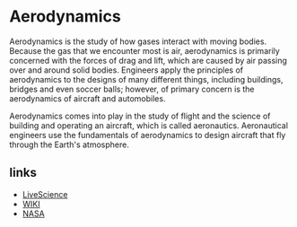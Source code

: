# Aerodynamics

Aerodynamics is the study of how gases interact with moving bodies. Because the gas that we encounter most is air, aerodynamics is primarily concerned with the forces of drag and lift, which are caused by air passing over and around solid bodies. Engineers apply the principles of aerodynamics to the designs of many different things, including buildings, bridges and even soccer balls; however, of primary concern is the aerodynamics of aircraft and automobiles.

Aerodynamics comes into play in the study of flight and the science of building and operating an aircraft, which is called aeronautics. Aeronautical engineers use the fundamentals of aerodynamics to design aircraft that fly through the Earth's atmosphere.

## links

* [LiveScience](https://www.livescience.com/47930-what-is-aerodynamics.html)
* [WIKI](https://en.wikipedia.org/wiki/Aerodynamics)
* [NASA](https://www.nasa.gov/audience/forstudents/k-4/stories/nasa-knows/what-is-aerodynamics-k4.html)

